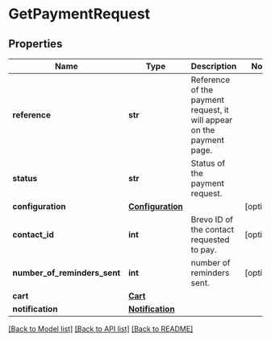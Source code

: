 # GetPaymentRequest

## Properties
Name | Type | Description | Notes
------------ | ------------- | ------------- | -------------
**reference** | **str** | Reference of the payment request, it will appear on the payment page.  | 
**status** | **str** | Status of the payment request. | 
**configuration** | [**Configuration**](Configuration.md) |  | [optional] 
**contact_id** | **int** | Brevo ID of the contact requested to pay.  | [optional] 
**number_of_reminders_sent** | **int** | number of reminders sent.  | [optional] 
**cart** | [**Cart**](Cart.md) |  | 
**notification** | [**Notification**](Notification.md) |  | 

[[Back to Model list]](../README.md#documentation-for-models) [[Back to API list]](../README.md#documentation-for-api-endpoints) [[Back to README]](../README.md)


